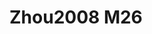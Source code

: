 <a name="material" />

# Zhou2008 M26
<script type="application/ld+json">
  {
    "@context": "https://schema.org/",
    "@type": "ChemicalSubstance",
    "http://purl.org/dc/terms/conformsTo":
      {
        "@type": "CreativeWork",
        "@id": "https://bioschemas.org/profiles/ChemicalSubstance/0.4-RELEASE/"
      },
    "@id": "https://egonw.github.io/nanowiki/nanowiki238.html#material",
    "name": "Zhou2008 M26",
    "sameAs": "http://127.0.0.1/mediawiki/index.php/Special:URIResolver/Zhou2008_M26"
  }
</script>

